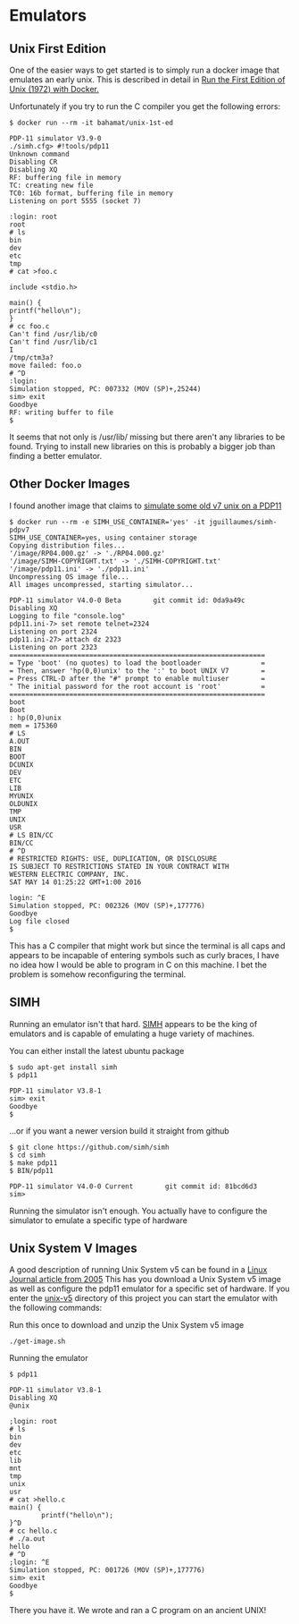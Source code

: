 
# Emulators

## Unix First Edition

One of the easier ways to get started is to simply run a docker image that emulates an early unix. This is described in detail in [Run the First Edition of Unix (1972) with Docker.](https://nickjanetakis.com/blog/run-the-first-edition-of-unix-1972-with-docker)

Unfortunately if you try to run the C compiler you get the following errors:

```
$ docker run --rm -it bahamat/unix-1st-ed

PDP-11 simulator V3.9-0
./simh.cfg> #!tools/pdp11
Unknown command
Disabling CR
Disabling XQ
RF: buffering file in memory
TC: creating new file
TC0: 16b format, buffering file in memory
Listening on port 5555 (socket 7)

:login: root
root
# ls
bin
dev
etc
tmp
# cat >foo.c

include <stdio.h>

main() {
printf("hello\n");
}
# cc foo.c
Can't find /usr/lib/c0
Can't find /usr/lib/c1
I
/tmp/ctm3a?
move failed: foo.o
# ^D
:login: 
Simulation stopped, PC: 007332 (MOV (SP)+,25244)
sim> exit
Goodbye
RF: writing buffer to file
$
```

It seems that not only is /usr/lib/ missing but there aren't any libraries to be found. Trying to install new libraries on this is probably a bigger job than finding a better emulator.

## Other Docker Images

I found another image that claims to [simulate some old v7 unix on a PDP11](https://hub.docker.com/r/jguillaumes/simh-vax/)

```
$ docker run --rm -e SIMH_USE_CONTAINER='yes' -it jguillaumes/simh-pdpv7
SIMH_USE_CONTAINER=yes, using container storage
Copying distribution files...
'/image/RP04.000.gz' -> './RP04.000.gz'
'/image/SIMH-COPYRIGHT.txt' -> './SIMH-COPYRIGHT.txt'
'/image/pdp11.ini' -> './pdp11.ini'
Uncompressing OS image file...
All images uncompressed, starting simulator...

PDP-11 simulator V4.0-0 Beta        git commit id: 0da9a49c
Disabling XQ
Logging to file "console.log"
pdp11.ini-7> set remote telnet=2324
Listening on port 2324
pdp11.ini-27> attach dz 2323
Listening on port 2323
================================================================
= Type 'boot' (no quotes) to load the bootloader               =
= Then, answer 'hp(0,0)unix' to the ':' to boot UNIX V7        =
= Press CTRL-D after the "#" prompt to enable multiuser        =
" The initial password for the root account is 'root'          =
================================================================
boot
Boot
: hp(0,0)unix
mem = 175360
# LS
A.OUT
BIN
BOOT
DCUNIX
DEV
ETC
LIB
MYUNIX
OLDUNIX
TMP
UNIX
USR
# LS BIN/CC
BIN/CC
# ^D
# RESTRICTED RIGHTS: USE, DUPLICATION, OR DISCLOSURE
IS SUBJECT TO RESTRICTIONS STATED IN YOUR CONTRACT WITH
WESTERN ELECTRIC COMPANY, INC.
SAT MAY 14 01:25:22 GMT+1:00 2016

login: ^E
Simulation stopped, PC: 002326 (MOV (SP)+,177776)
Goodbye
Log file closed
$ 
```

This has a C compiler that might work but since the terminal is all caps and appears to be incapable of entering symbols such as curly braces, I have no idea how I would be able to program in C on this machine. I bet the problem is somehow reconfiguring the terminal.

## SIMH

Running an emulator isn't that hard. [SIMH](http://simh.trailing-edge.com/) appears to be the king of emulators and is capable of emulating a huge variety of machines.

You can either install the latest ubuntu package

```
$ sudo apt-get install simh
$ pdp11

PDP-11 simulator V3.8-1
sim> exit
Goodbye
$ 
```

...or if you want a newer version build it straight from github

```
$ git clone https://github.com/simh/simh
$ cd simh
$ make pdp11
$ BIN/pdp11

PDP-11 simulator V4.0-0 Current        git commit id: 81bcd6d3
sim> 
```

Running the simulator isn't enough. You actually have to configure the simulator to emulate a specific type of hardware

## Unix System V Images

A good description of running Unix System v5 can be found in a [Linux Journal article from 2005](http://www.linuxjournal.com/article/8547?page=0,1) This has you download a Unix System v5 image as well as configure the pdp11 emulator for a specific set of hardware. If you enter the [unix-v5](../unix-v5) directory of this project you can start the emulator with the following commands:

Run this once to download and unzip the Unix System v5 image

```
./get-image.sh
```

Running the emulator

```
$ pdp11

PDP-11 simulator V3.8-1
Disabling XQ
@unix

;login: root
# ls
bin
dev
etc
lib
mnt
tmp
unix
usr
# cat >hello.c
main() {
        printf("hello\n");
}^D
# cc hello.c
# ./a.out
hello
# ^D
;login: ^E
Simulation stopped, PC: 001726 (MOV (SP)+,177776)
sim> exit
Goodbye
$ 
```

There you have it. We wrote and ran a C program on an ancient UNIX!
